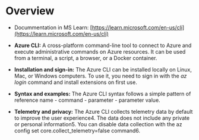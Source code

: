 # Overview
* Docummentation in MS Learn: 
[https://learn.microsoft.com/en-us/cli](https://learn.microsoft.com/en-us/cli)

* **Azure CLI:** A cross-platform command-line tool to connect to Azure and execute administrative commands on Azure resources. It can be used from a terminal, a script, a browser, or a Docker container.
* **Installation and sign-in:** The Azure CLI can be installed locally on Linux, Mac, or Windows computers. To use it, you need to sign in with the *az login* command and install extensions on first use.
* **Syntax and examples:** The Azure CLI syntax follows a simple pattern of reference name - command - parameter - parameter value.
* **Telemetry and privacy:** The Azure CLI collects telemetry data by default to improve the user experience4. The data does not include any private or personal information5. You can disable data collection with the az config set core.collect_telemetry=false command6.
